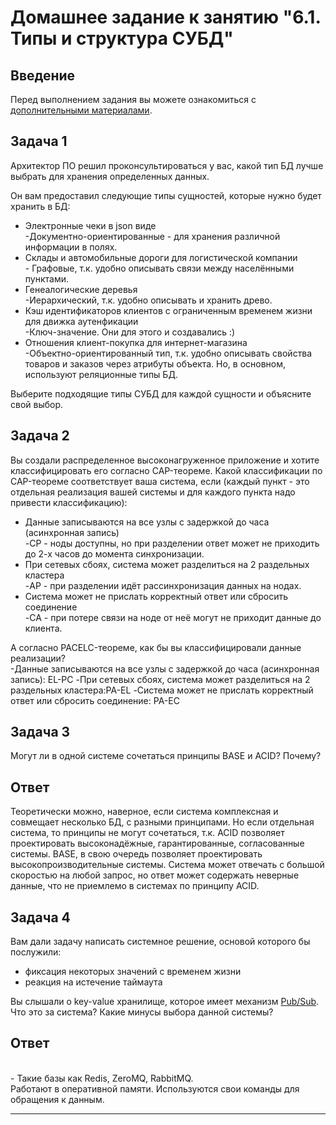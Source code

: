 # Домашнее задание к занятию "6.1. Типы и структура СУБД"

## Введение

Перед выполнением задания вы можете ознакомиться с 
[дополнительными материалами](https://github.com/netology-code/virt-homeworks/tree/master/additional/README.md).

## Задача 1

Архитектор ПО решил проконсультироваться у вас, какой тип БД 
лучше выбрать для хранения определенных данных.

Он вам предоставил следующие типы сущностей, которые нужно будет хранить в БД:

- Электронные чеки в json виде
  <br>-Документно-ориентированные - для хранения различной информации в полях. 
- Склады и автомобильные дороги для логистической компании
   <br>- Графовые, т.к. удобно описывать связи между населёнными пунктами.
- Генеалогические деревья
   <br>-Иерархический, т.к. удобно описывать и хранить древо.
- Кэш идентификаторов клиентов с ограниченным временем жизни для движка аутенфикации
   <br>-Ключ-значение. Они для этого и создавались :)
- Отношения клиент-покупка для интернет-магазина
   <br>-Объектно-ориентированный тип, т.к. удобно описывать свойства товаров и заказов через атрибуты объекта. Но, в основном, используют реляционные типы БД.

Выберите подходящие типы СУБД для каждой сущности и объясните свой выбор.

## Задача 2

Вы создали распределенное высоконагруженное приложение и хотите классифицировать его согласно 
CAP-теореме. Какой классификации по CAP-теореме соответствует ваша система, если 
(каждый пункт - это отдельная реализация вашей системы и для каждого пункта надо привести классификацию):

- Данные записываются на все узлы с задержкой до часа (асинхронная запись)
   <br>-CP - ноды доступны, но при разделении ответ может не приходить до 2-х часов до момента синхронизации.
- При сетевых сбоях, система может разделиться на 2 раздельных кластера
   <br>-AP - при разделении идёт рассинхронизация данных на нодах.
- Система может не прислать корректный ответ или сбросить соединение
   <br>-CA - при потере связи на ноде от неё могут не приходит данные до клиента.

А согласно PACELC-теореме, как бы вы классифицировали данные реализации?
 <br>-Данные записываются на все узлы с задержкой до часа (асинхронная запись): EL-PC
-При сетевых сбоях, система может разделиться на 2 раздельных кластера:PA-EL
-Система может не прислать корректный ответ или сбросить соединение:  PA-EC

## Задача 3

Могут ли в одной системе сочетаться принципы BASE и ACID? Почему?

## Ответ <br>
Теоретически можно, наверное, если система комплексная и совмещает несколько БД, с разными принципами.
Но если отдельная система, то принципы не могут сочетаться, т.к. ACID позволяет проектировать высоконадёжные, гарантированные, согласованные системы.
BASE, в свою очередь позволяет проектировать высокопроизводительные системы. Система может отвечать с большой скоростью на любой запрос, но ответ 
может содержать неверные данные, что не приемлемо в системах по принципу ACID.


## Задача 4

Вам дали задачу написать системное решение, основой которого бы послужили:

- фиксация некоторых значений с временем жизни
- реакция на истечение таймаута

Вы слышали о key-value хранилище, которое имеет механизм [Pub/Sub](https://habr.com/ru/post/278237/). 
Что это за система? Какие минусы выбора данной системы?

## Ответ
 <br>- Такие базы как Redis, ZeroMQ, RabbitMQ.
 <br> Работают в оперативной памяти. Используются свои команды для обращения к данным. 

---